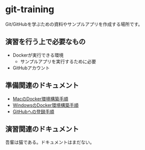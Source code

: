 # git-training
Git/GitHubを学ぶための資料やサンプルアプリを作成する場所です。

## 演習を行う上で必要なもの

- Dockerが実行できる環境
  - サンプルアプリを実行するために必要
- GitHubアカウント

## 準備関連のドキュメント

- [MacのDocker環境構築手順](./doc/setup-mac.md)
- [WindowsのDocker環境構築手順](./doc/setup-windows.md)
- [GitHubへの登録手順](./doc/register-github.md)

## 演習関連のドキュメント

吾輩は猫である。ドキュメントはまだない。
